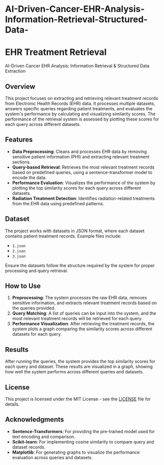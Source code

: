 # AI-Driven-Cancer-EHR-Analysis-Information-Retrieval-Structured-Data-
# EHR Treatment Retrieval
AI-Driven Cancer EHR Analysis: Information Retrieval &amp; Structured Data Extraction

## Overview
This project focuses on extracting and retrieving relevant treatment records from Electronic Health Records (EHR) data. It processes multiple datasets, answers specific queries regarding patient treatments, and evaluates the system's performance by calculating and visualizing similarity scores. The performance of the retrieval system is assessed by plotting these scores for each query across different datasets.

## Features
- **Data Preprocessing**: Cleans and processes EHR data by removing sensitive patient information (PHI) and extracting relevant treatment sections.
- **Query-based Retrieval**: Retrieves the most relevant treatment records based on predefined queries, using a sentence-transformer model to encode the data.
- **Performance Evaluation**: Visualizes the performance of the system by plotting the top similarity scores for each query across different datasets.
- **Radiation Treatment Detection**: Identifies radiation-related treatments from the EHR data using predefined patterns.

## Dataset
The project works with datasets in JSON format, where each dataset contains patient treatment records. Example files include:
- `1.json`
- `2.json`
- `3.json`

Ensure the datasets follow the structure required by the system for proper processing and query retrieval.

## How to Use
1. **Preprocessing**: The system processes the raw EHR data, removes sensitive information, and extracts relevant treatment records based on the queries provided.
2. **Query Matching**: A list of queries can be input into the system, and the most relevant treatment records will be retrieved for each query.
3. **Performance Visualization**: After retrieving the treatment records, the system plots a graph comparing the similarity scores across different datasets for each query.

## Results
After running the queries, the system provides the top similarity scores for each query and dataset. These results are visualized in a graph, showing how well the system performs across different queries and datasets.

## License
This project is licensed under the MIT License - see the [LICENSE](LICENSE) file for details.

## Acknowledgments
- **Sentence-Transformers**: For providing the pre-trained model used for text encoding and comparison.
- **Scikit-learn**: For implementing cosine similarity to compare query and dataset records.
- **Matplotlib**: For generating graphs to visualize the performance evaluation across queries and datasets.

